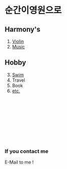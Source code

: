 # 순간이영원으로

## Harmony's 

1. [Violin](./violin.md)
2. [Music](./music.md)

## Hobby 

3. [Swim](./swim.md)
4. Travel
5. Book
6. [etc.](./etc.md)
<br>  
<br>  
<br>  
<br>  
<br>  
<br>  
<br>  
<br>  

### If you contact me
E-Mail to me !
